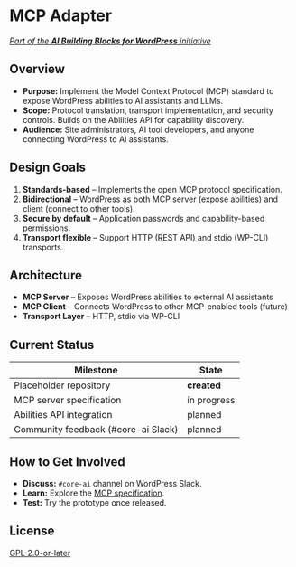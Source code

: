 # MCP Adapter
[*Part of the **AI Building Blocks for WordPress** initiative*
](https://make.wordpress.org/ai/2025/07/17/ai-building-blocks)
## Overview
* **Purpose:** Implement the Model Context Protocol (MCP) standard to expose WordPress abilities to AI assistants and LLMs.
* **Scope:** Protocol translation, transport implementation, and security controls. Builds on the Abilities API for capability discovery.
* **Audience:** Site administrators, AI tool developers, and anyone connecting WordPress to AI assistants.

## Design Goals
1. **Standards-based** – Implements the open MCP protocol specification.
2. **Bidirectional** – WordPress as both MCP server (expose abilities) and client (connect to other tools).
3. **Secure by default** – Application passwords and capability-based permissions.
4. **Transport flexible** – Support HTTP (REST API) and stdio (WP-CLI) transports.

## Architecture
* **MCP Server** – Exposes WordPress abilities to external AI assistants
* **MCP Client** – Connects WordPress to other MCP-enabled tools (future)
* **Transport Layer** – HTTP, stdio via WP-CLI

## Current Status
| Milestone | State |
|-----------|-------|
| Placeholder repository | **created** |
| MCP server specification | in progress |
| Abilities API integration | planned |
| Community feedback (#core-ai Slack) | planned |

## How to Get Involved
* **Discuss:** `#core-ai` channel on WordPress Slack.
* **Learn:** Explore the [MCP specification](https://modelcontextprotocol.io).
* **Test:** Try the prototype once released.

## License
[GPL-2.0-or-later](https://spdx.org/licenses/GPL-2.0-or-later.html)
